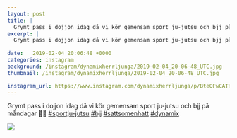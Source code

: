 ```yaml
---
layout: post
title: |
  Grymt pass i dojjon idag då vi kör gemensam sport ju-jutsu och bjj på måndagar 🤙🤛
excerpt: |
  Grymt pass i dojjon idag då vi kör gemensam sport ju-jutsu och bjj på måndagar 🤙🤛
     
date:   2019-02-04 20:06:48 +0000
categories: instagram
background: /instagram/dynamixherrljunga/2019-02-04_20-06-48_UTC.jpg
thumbnail: /instagram/dynamixherrljunga/2019-02-04_20-06-48_UTC.jpg

instagram_url: https://www.instagram.com/dynamixherrljunga/p/BteQFwCATHN
---
```

Grymt pass i dojjon idag då vi kör gemensam sport ju-jutsu och bjj på måndagar 🤙🤛
[#sportju-jutsu](https://www.instagram.com/explore/tags/sportju-jutsu/) [#bjj](https://www.instagram.com/explore/tags/bjj/) [#sattsomenhatt](https://www.instagram.com/explore/tags/sattsomenhatt/) [#dynamix](https://www.instagram.com/explore/tags/dynamix/)



<img src='/www-dynamix-herrljunga/instagram/dynamixherrljunga/2019-02-04_20-06-48_UTC.jpg' class='img-fluid' />
